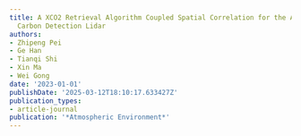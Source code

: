 ```yaml
---
title: A XCO2 Retrieval Algorithm Coupled Spatial Correlation for the Aerosol and
  Carbon Detection Lidar
authors:
- Zhipeng Pei
- Ge Han
- Tianqi Shi
- Xin Ma
- Wei Gong
date: '2023-01-01'
publishDate: '2025-03-12T18:10:17.633427Z'
publication_types:
- article-journal
publication: '*Atmospheric Environment*'
---
```

